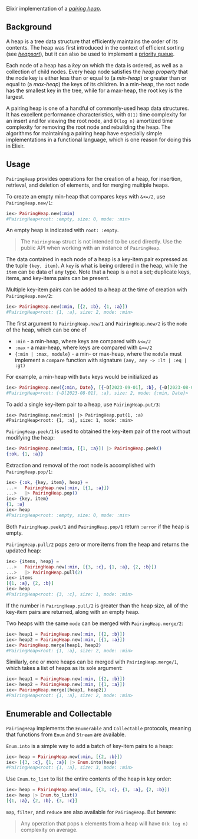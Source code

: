 Elixir implementation of a
[_pairing heap_](https://en.wikipedia.org/wiki/Pairing_heap).

## Background

A heap is a tree data structure that efficiently maintains the order of its
contents. The heap was first introduced in the context of efficient sorting 
(see [_heapsort_](https://en.wikipedia.org/wiki/Heapsort)), but it can also be 
used to implement a 
[priority queue](https://en.wikipedia.org/wiki/Priority_queue).  

Each node of a heap has a _key_ on which the data is ordered, as well as a
collection of child nodes. Every heap node satisfies the _heap property_
that the node key is either less than or equal to 
(a _min-heap_) or greater than or equal to (a _max-heap_) the keys of its
children. In a min-heap, the root node has the smallest key in the tree, while 
for a max-heap, the root key is the largest.

A pairing heap is one of a handful of commonly-used heap data structures. It
has excellent performance characteristics, with `O(1)` time complexity for an
insert and for viewing the root node, and `O(log n)` amortized time complexity 
for removing the root node and rebuilding the heap. The algorithms for 
maintaining a pairing heap have especially simple implementations in a
functional language, which is one reason for doing this in Elixir. 

## Usage

`PairingHeap` provides operations for the creation of a heap, for insertion, 
retrieval, and deletion of elements, and for merging multiple heaps.

To create an empty min-heap that compares keys with `&<=/2`, use 
`PairingHeap.new/1`:

```elixir
iex> PairingHeap.new(:min)
#PairingHeap<root: :empty, size: 0, mode: :min>
```

An empty heap is indicated with `root: :empty`.

> The `PairingHeap` struct is not intended to be used directly. Use the 
> public API when working with an instance of `PairingHeap`.

The data contained in each node of a heap is a key-item pair expressed as the 
tuple `{key, item}`. A `key` is what is being ordered in the heap, while the 
`item` can be data of any type. Note that a heap is a not a set; duplicate 
keys, items, and key-items pairs can be present.

Multiple key-item pairs can be added to a heap at the time of creation with 
`PairingHeap.new/2`:

```elixir
iex> PairingHeap.new(:min, [{2, :b}, {1, :a}])
#PairingHeap<root: {1, :a}, size: 2, mode: :min>
```

The first argument to `PairingHeap.new/1` and `PairingHeap.new/2` is the `mode`
of the heap, which can be one of

  * `:min` - a min-heap, where keys are compared with `&<=/2`
  * `:max` - a max-heap, where keys are compared with `&>=/2`
  * `{:min | :max, module}` - a min- or max-heap, where the `module` must
      implement a `compare` function with signature `(any, any -> :lt | :eq | :gt)`

For example, a min-heap with `Date` keys would be initialized as

```elixir
iex> PairingHeap.new({:min, Date}, [{~D[2023-09-01], :b}, {~D[2023-08-01], :a}])
#PairingHeap<root: {~D[2023-08-01], :a}, size: 2, mode: {:min, Date}>
```

To add a single key-item pair to a heap, use `PairingHeap.put/3`:

```eliixr
iex> PairingHeap.new(:min) |> PairingHeap.put(1, :a)
#PairingHeap<root: {1, :a}, size: 1, mode: :min>
```

`PairingHeap.peek/1` is used to obtained the key-item pair of the root without
modifying the heap:

```elixir
iex> PairingHeap.new(:min, [{1, :a}]) |> PairingHeap.peek()
{:ok, {1, :a}}
```

Extraction and removal of the root node is accomplished with `PairingHeap.pop/1`:

```elixir
iex> {:ok, {key, item}, heap} = 
...>   PairingHeap.new(:min, [{1, :a}]) 
...>   |> PairingHeap.pop()
iex> {key, item}
{1, :a}
iex> heap
#PairingHeap<root: :empty, size: 0, mode: :min>
```

Both `PairingHeap.peek/1` and `PairingHeap.pop/1` return `:error` if the
heap is empty.

`PairingHeap.pull/2` pops zero or more items from the heap and returns the 
updated heap:

```elixir
iex> {items, heap} =
...>   PairingHeap.new(:min, [{3, :c}, {1, :a}, {2, :b}])
...>   |> PairingHeap.pull(2)
iex> items
[{1, :a}, {2, :b}]
iex> heap
#PairingHeap<root: {3, :c}, size: 1, mode: :min>
```

If the number in `PairingHeap.pull/2` is greater than the heap size, all of the 
key-item pairs are returned, along with an empty heap.

Two heaps with the same `mode` can be merged with `PairingHeap.merge/2`:

```elixir
iex> heap1 = PairingHeap.new(:min, [{2, :b}])
iex> heap2 = PairingHeap.new(:min, [{1, :a}])
iex> PairingHeap.merge(heap1, heap2)
#PairingHeap<root: {1, :a}, size: 2, mode: :min>
```

Similarly, one or more heaps can be merged with `PairingHeap.merge/1`, which 
takes a list of heaps as its sole argument:

```elixir
iex> heap1 = PairingHeap.new(:min, [{2, :b}])
iex> heap2 = PairingHeap.new(:min, [{1, :a}])
iex> PairingHeap.merge([heap1, heap2])
#PairingHeap<root: {1, :a}, size: 2, mode: :min>
```

## Enumerable and Collectable

`PairingHeap` implements the `Enumerable` and `Collectable` protocols, meaning
that functions from `Enum` and `Stream` are available. 

`Enum.into` is a simple way to add a batch of key-item pairs to a heap:

```elixir
iex> heap = PairingHeap.new(:min, [{2, :b}])
iex> [{3, :c}, {1, :a}] |> Enum.into(heap)
#PairingHeap<root: {1, :a}, size: 3, mode: :min>
```

Use `Enum.to_list` to list the entire contents of the heap in key order:

```elixir
iex> heap = PairingHeap.new(:min, [{3, :c}, {1, :a}, {2, :b}])
iex> heap |> Enum.to_list()
[{1, :a}, {2, :b}, {3, :c}]
```

`map`, `filter`, and `reduce` are also available for `PairingHeap`. But beware:  

> Any operation that pops `k` elements from a heap will have `O(k log n)`
> complexity on average.
